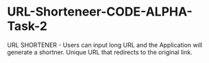 # URL-Shorteneer-CODE-ALPHA-Task-2
URL SHORTENER - Users can input long URL and the Application will generate a shortner. Unique URL that redirects to the original link.
